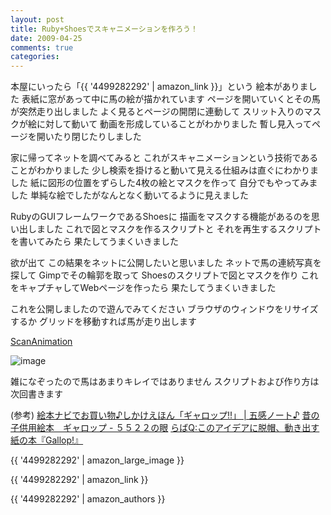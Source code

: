 ```yaml
---
layout: post
title: Ruby+Shoesでスキャニメーションを作ろう！
date: 2009-04-25
comments: true
categories:
---
```



本屋にいったら「{{ '4499282292' | amazon_link }}」という
絵本がありました
表紙に窓があって中に馬の絵が描かれています
ページを開いていくとその馬が突然走り出しました
よく見るとページの開閉に連動して
スリット入りのマスクが絵に対して動いて
動画を形成していることがわかりました
暫し見入ってページを開いたり閉じたりしました

家に帰ってネットを調べてみると
これがスキャニメーションという技術であることがわかりました
少し検索を掛けると動いて見える仕組みは直ぐにわかりました
紙に図形の位置をずらした4枚の絵とマスクを作って
自分でもやってみました
単純な絵でしたがなんとなく動いてるように見えました

RubyのGUIフレームワークであるShoesに
描画をマスクする機能があるのを思い出しました
これで図とマスクを作るスクリプトと
それを再生するスクリプトを書いてみたら
果たしてうまくいきました

欲が出て
この結果をネットに公開したいと思いました
ネットで馬の連続写真を探して
Gimpでその輪郭を取って
Shoesのスクリプトで図とマスクを作り
これをキャプチャしてWebページを作ったら
果たしてうまくいきました

これを公開しましたので遊んでみてください
ブラウザのウィンドウをリサイズするか
グリッドを移動すれば馬が走り出します

[ScanAnimation](http://scananimation.heroku.com/)

![image](http://img.f.hatena.ne.jp/images/fotolife/k/keyesberry/20090425/20090425152212.png)


雑になぞったので馬はあまりキレイではありません
スクリプトおよび作り方は次回書きます

(参考)
[絵本ナビでお買い物♪しかけえほん「ギャロップ!!」 | 五感ノート♪](http://gokan-note.jugem.jp/?eid=750)
[昔の子供用絵本　ギャロップ - ５５２２の眼](http://blog.goo.ne.jp/5522eyes/e/e5ef5edfeca340b38fbf4489486c9bc7)
[らばQ:このアイデアに脱帽、動き出す紙の本『Gallop!』](http://labaq.com/archives/51062608.html)

{{ '4499282292' | amazon_large_image }}

{{ '4499282292' | amazon_link }}

{{ '4499282292' | amazon_authors }}

